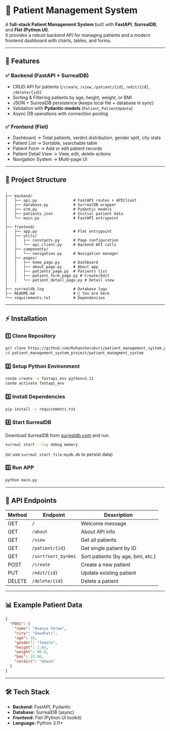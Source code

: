 # 🏥 Patient Management System

A **full-stack Patient Management System** built with **FastAPI**, **SurrealDB**, and **Flet (Python UI)**.  
It provides a robust backend API for managing patients and a modern frontend dashboard with charts, tables, and forms.

---

## 🚀 Features

### ✅ Backend (FastAPI + SurrealDB)
- CRUD API for patients (`/create`, `/view`, `/patient/{id}`, `/edit/{id}`, `/delete/{id}`)
- Sorting & Filtering patients by age, height, weight, or BMI
- JSON + SurrealDB persistence (keeps local file + database in sync)
- Validation with **Pydantic models** (`Patient`, `PatientUpdate`)
- Async DB operations with connection pooling

### ✅ Frontend (Flet)
- Dashboard → Total patients, verdict distribution, gender split, city stats
- Patient List → Sortable, searchable table
- Patient Form → Add or edit patient records
- Patient Detail View → View, edit, delete actions
- Navigation System → Multi-page UI

---

## 📂 Project Structure

```
.
├── backend/
│   ├── api.py                # FastAPI routes + APIClient
│   ├── database.py           # SurrealDB wrapper
│   ├── orm.py                # Pydantic models
│   ├── patients.json         # Initial patient data
│   └── main.py               # FastAPI entrypoint
│
├── frontend/
│   ├── app.py                # Flet entrypoint
│   ├── utils/
│   │   ├── constants.py      # Page configuration
│   │   └── api_client.py     # Backend API calls
│   ├── components/
│   │   └── navigation.py     # Navigation manager
│   ├── pages/
│   │   ├── home_page.py      # Dashboard
│   │   ├── about_page.py     # About app
│   │   ├── patients_page.py  # Patients list
│   │   ├── patient_form_page.py # Create/Edit
│   │   └── patient_detail_page.py # Detail view
│
├── surrealdb.log             # Database logs
├── README.md                 # 📖 You are here
└── requirements.txt          # Dependencies
```

---

## ⚡ Installation

### 1️⃣ Clone Repository
```bash
git clone https://github.com/Rohancherukuri/patient_management_system_project.git
cd patient_management_system_project/patient_managment_system
```

### 2️⃣ Setup Python Environment
```bash
conda create -n fastapi_env python=3.11
conda activate fastapi_env
```

### 3️⃣ Install Dependencies
```bash
pip install -r requirements.txt
```

### 4️⃣ Start SurrealDB
Download SurrealDB from [surrealdb.com](https://surrealdb.com) and run:

```bash
surreal start --log debug memory
```
(or use `surreal start file:mydb.db` to persist data)

### 5️⃣ Run APP
```bash
python main.py
```

---

## 🔑 API Endpoints

| Method | Endpoint         | Description                          |
|--------|------------------|--------------------------------------|
| GET    | `/`              | Welcome message                      |
| GET    | `/about`         | About API info                       |
| GET    | `/view`          | Get all patients                     |
| GET    | `/patient/{id}`  | Get single patient by ID              |
| GET    | `/sort?sort_by=bmi` | Sort patients (by age, bmi, etc.) |
| POST   | `/create`        | Create a new patient                  |
| PUT    | `/edit/{id}`     | Update existing patient               |
| DELETE | `/delete/{id}`   | Delete a patient                      |

---

## 📊 Example Patient Data

```json
{
  "P001": {
    "name": "Ananya Verma",
    "city": "Guwahati",
    "age": 28,
    "gender": "female",
    "height": 1.65,
    "weight": 90.0,
    "bmi": 33.06,
    "verdict": "Obese"
  }
}
```

---
## 🛠️ Tech Stack

- **Backend:** FastAPI, Pydantic  
- **Database:** SurrealDB (async)  
- **Frontend:** Flet (Python UI toolkit)  
- **Language:** Python 3.11+  
